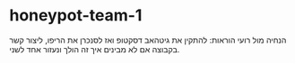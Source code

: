 # honeypot-team-1

הנחיה מול רועי 
הוראות:
להתקין את גיטהאב דסקטופ ואז לסנכרן את הריפו, ליצור קשר בקבוצה אם לא מבינים איך זה הולך ונעזור אחד לשני.